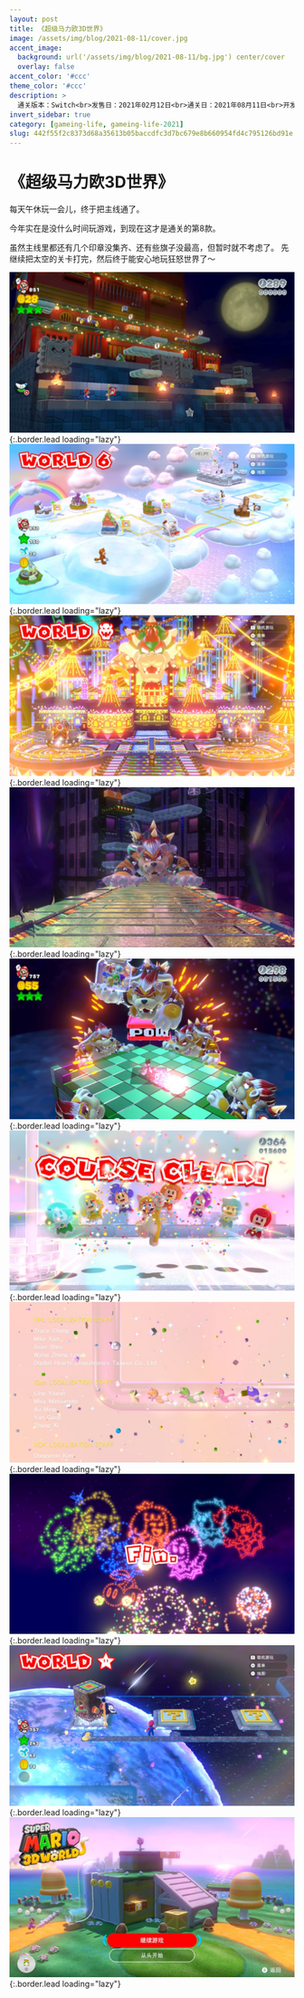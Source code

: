 ```yaml
---
layout: post
title: 《超级马力欧3D世界》
image: /assets/img/blog/2021-08-11/cover.jpg
accent_image: 
  background: url('/assets/img/blog/2021-08-11/bg.jpg') center/cover
  overlay: false
accent_color: '#ccc'
theme_color: '#ccc'
description: >
  通关版本：Switch<br>发售日：2021年02月12日<br>通关日：2021年08月11日<br>开发商：Nintendo<br>发行商：Nintendo
invert_sidebar: true
category: [gameing-life, gameing-life-2021]
slug: 442f55f2c8373d68a35613b05baccdfc3d7bc679e8b660954fd4c795126bd91e
---
```


# 《超级马力欧3D世界》

每天午休玩一会儿，终于把主线通了。

今年实在是没什么时间玩游戏，到现在这才是通关的第8款。

虽然主线里都还有几个印章没集齐、还有些旗子没最高，但暂时就不考虑了。
先继续把太空的关卡打完，然后终于能安心地玩狂怒世界了～


![](/assets/img/blog/2021-08-11/2021080412375600_s.jpg){:.border.lead loading="lazy"}
![](/assets/img/blog/2021-08-11/2021080413242400_s.jpg){:.border.lead loading="lazy"}
![](/assets/img/blog/2021-08-11/2021081014094000_s.jpg){:.border.lead loading="lazy"}
![](/assets/img/blog/2021-08-11/2021081113164400_s.jpg){:.border.lead loading="lazy"}
![](/assets/img/blog/2021-08-11/2021081113305600_s.jpg){:.border.lead loading="lazy"}
![](/assets/img/blog/2021-08-11/2021081113322600_s.jpg){:.border.lead loading="lazy"}
![](/assets/img/blog/2021-08-11/2021081113340800_s.jpg){:.border.lead loading="lazy"}
![](/assets/img/blog/2021-08-11/2021081113345000_s.jpg){:.border.lead loading="lazy"}
![](/assets/img/blog/2021-08-11/2021081113572500_s.jpg){:.border.lead loading="lazy"}
![](/assets/img/blog/2021-08-11/2021081114003100_s.jpg){:.border.lead loading="lazy"}

